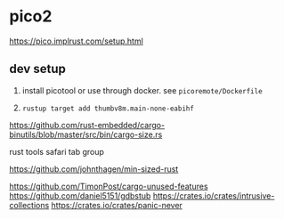 # pico2

https://pico.implrust.com/setup.html

## dev setup

1. install picotool or use through docker. see `picoremote/Dockerfile`

2. `rustup target add thumbv8m.main-none-eabihf`

https://github.com/rust-embedded/cargo-binutils/blob/master/src/bin/cargo-size.rs

rust tools safari tab group

https://github.com/johnthagen/min-sized-rust

https://github.com/TimonPost/cargo-unused-features
https://github.com/daniel5151/gdbstub
https://crates.io/crates/intrusive-collections
https://crates.io/crates/panic-never
